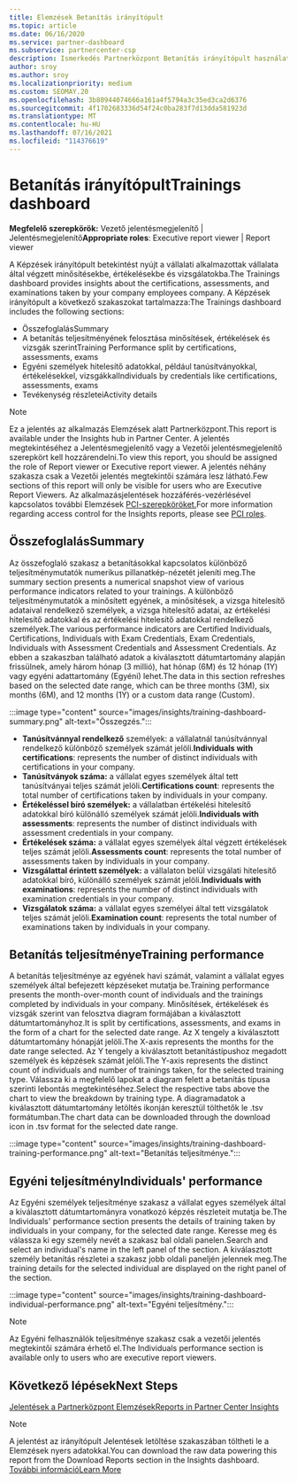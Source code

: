 ```yaml
---
title: Elemzések Betanítás irányítópult
ms.topic: article
ms.date: 06/16/2020
ms.service: partner-dashboard
ms.subservice: partnercenter-csp
description: Ismerkedés Partnerközpont Betanítás irányítópult használatával. A képzés az egyik elérhető jelentés a Partnerközpont Elemzések (PCI) területen.
author: sroy
ms.author: sroy
ms.localizationpriority: medium
ms.custom: SEOMAY.20
ms.openlocfilehash: 3b80944074666a161a4f5794a3c35ed3ca2d6376
ms.sourcegitcommit: 4f1702683336d54f24c0ba283f7d13dda581923d
ms.translationtype: MT
ms.contentlocale: hu-HU
ms.lasthandoff: 07/16/2021
ms.locfileid: "114376619"
---
```

# <a name="trainings-dashboard"></a><span data-ttu-id="62e18-104">Betanítás irányítópult</span><span class="sxs-lookup"><span data-stu-id="62e18-104">Trainings dashboard</span></span>

<span data-ttu-id="62e18-105">**Megfelelő szerepkörök:** Vezető jelentésmegjelenítő | Jelentésmegjelenítő</span><span class="sxs-lookup"><span data-stu-id="62e18-105">**Appropriate roles**: Executive report viewer | Report viewer</span></span>

<span data-ttu-id="62e18-106">A Képzések irányítópult betekintést nyújt a vállalati alkalmazottak vállalata által végzett minősítésekbe, értékelésekbe és vizsgálatokba.</span><span class="sxs-lookup"><span data-stu-id="62e18-106">The Trainings dashboard provides insights about the certifications, assessments, and examinations taken by your company employees company.</span></span> <span data-ttu-id="62e18-107">A Képzések irányítópult a következő szakaszokat tartalmazza:</span><span class="sxs-lookup"><span data-stu-id="62e18-107">The Trainings dashboard includes the following sections:</span></span>

- <span data-ttu-id="62e18-108">Összefoglalás</span><span class="sxs-lookup"><span data-stu-id="62e18-108">Summary</span></span>
- <span data-ttu-id="62e18-109">A betanítás teljesítményének felosztása minősítések, értékelések és vizsgák szerint</span><span class="sxs-lookup"><span data-stu-id="62e18-109">Training Performance split by certifications, assessments, exams</span></span>
- <span data-ttu-id="62e18-110">Egyéni személyek hitelesítő adatokkal, például tanúsítványokkal, értékelésekkel, vizsgákkal</span><span class="sxs-lookup"><span data-stu-id="62e18-110">Individuals by credentials like certifications, assessments, exams</span></span>
- <span data-ttu-id="62e18-111">Tevékenység részletei</span><span class="sxs-lookup"><span data-stu-id="62e18-111">Activity details</span></span>

>[!NOTE] 
><span data-ttu-id="62e18-112">Ez a jelentés az alkalmazás Elemzések alatt Partnerközpont.</span><span class="sxs-lookup"><span data-stu-id="62e18-112">This report is available under the Insights hub in Partner Center.</span></span> <span data-ttu-id="62e18-113">A jelentés megtekintéséhez a Jelentésmegjelenítő vagy a Vezetői jelentésmegjelenítő szerepkört kell hozzárendelni.</span><span class="sxs-lookup"><span data-stu-id="62e18-113">To view this report, you should be assigned the role of Report viewer or Executive report viewer.</span></span> <span data-ttu-id="62e18-114">A jelentés néhány szakasza csak a Vezetői jelentés megtekintői számára lesz látható.</span><span class="sxs-lookup"><span data-stu-id="62e18-114">Few sections of this report will only be visible for users who are Executive Report Viewers.</span></span> <span data-ttu-id="62e18-115">Az alkalmazásjelentések hozzáférés-vezérlésével kapcsolatos további Elemzések [PCI-szerepköröket.](insights-roles.md)</span><span class="sxs-lookup"><span data-stu-id="62e18-115">For more information regarding access control for the Insights reports, please see [PCI roles](insights-roles.md).</span></span>

## <a name="summary"></a><span data-ttu-id="62e18-116">Összefoglalás</span><span class="sxs-lookup"><span data-stu-id="62e18-116">Summary</span></span>

<span data-ttu-id="62e18-117">Az összefoglaló szakasz a betanításokkal kapcsolatos különböző teljesítménymutatók numerikus pillanatkép-nézetét jeleníti meg.</span><span class="sxs-lookup"><span data-stu-id="62e18-117">The summary section presents a numerical snapshot view of various performance indicators related to your trainings.</span></span> <span data-ttu-id="62e18-118">A különböző teljesítménymutatók a minősített egyének, a minősítések, a vizsga hitelesítő adataival rendelkező személyek, a vizsga hitelesítő adatai, az értékelési hitelesítő adatokkal és az értékelési hitelesítő adatokkal rendelkező személyek.</span><span class="sxs-lookup"><span data-stu-id="62e18-118">The various performance indicators are Certified Individuals, Certifications, Individuals with Exam Credentials, Exam Credentials, Individuals with Assessment Credentials and Assessment Credentials.</span></span> <span data-ttu-id="62e18-119">Az ebben a szakaszban található adatok a kiválasztott dátumtartomány alapján frissülnek, amely három hónap (3 millió), hat hónap (6M) és 12 hónap (1Y) vagy egyéni adattartomány (Egyéni) lehet.</span><span class="sxs-lookup"><span data-stu-id="62e18-119">The data in this section refreshes based on the selected date range, which can be three months (3M), six months (6M), and 12 months (1Y) or a custom data range (Custom).</span></span> 

:::image type="content" source="images/insights/training-dashboard-summary.png" alt-text="Összegzés.":::

- <span data-ttu-id="62e18-121">**Tanúsítvánnyal rendelkező** személyek: a vállalatnál tanúsítvánnyal rendelkező különböző személyek számát jelöli.</span><span class="sxs-lookup"><span data-stu-id="62e18-121">**Individuals with certifications**: represents the number of distinct individuals with certifications in your company.</span></span>
- <span data-ttu-id="62e18-122">**Tanúsítványok száma:** a vállalat egyes személyek által tett tanúsítványai teljes számát jelöli.</span><span class="sxs-lookup"><span data-stu-id="62e18-122">**Certifications count**: represents the total number of certifications taken by individuals in your company.</span></span>
- <span data-ttu-id="62e18-123">**Értékeléssel bíró személyek:** a vállalatban értékelési hitelesítő adatokkal bíró különálló személyek számát jelöli.</span><span class="sxs-lookup"><span data-stu-id="62e18-123">**Individuals with assessments**: represents the number of distinct individuals with assessment credentials in your company.</span></span> 
- <span data-ttu-id="62e18-124">**Értékelések száma:** a vállalat egyes személyek által végzett értékelések teljes számát jelöli.</span><span class="sxs-lookup"><span data-stu-id="62e18-124">**Assessments count**: represents the total number of assessments taken by individuals in your company.</span></span>
- <span data-ttu-id="62e18-125">**Vizsgálattal érintett személyek:** a vállalaton belül vizsgálati hitelesítő adatokkal bíró, különálló személyek számát jelöli.</span><span class="sxs-lookup"><span data-stu-id="62e18-125">**Individuals with examinations**: represents the number of distinct individuals with examination credentials in your company.</span></span> 
- <span data-ttu-id="62e18-126">**Vizsgálatok száma:** a vállalat egyes személyei által tett vizsgálatok teljes számát jelöli.</span><span class="sxs-lookup"><span data-stu-id="62e18-126">**Examination count**: represents the total number of examinations taken by individuals in your company.</span></span>

## <a name="training-performance"></a><span data-ttu-id="62e18-127">Betanítás teljesítménye</span><span class="sxs-lookup"><span data-stu-id="62e18-127">Training performance</span></span>

<span data-ttu-id="62e18-128">A betanítás teljesítménye az egyének havi számát, valamint a vállalat egyes személyek által befejezett képzéseket mutatja be.</span><span class="sxs-lookup"><span data-stu-id="62e18-128">Training performance presents the month-over-month count of individuals and the trainings completed by individuals in your company.</span></span> <span data-ttu-id="62e18-129">Minősítések, értékelések és vizsgák szerint van felosztva diagram formájában a kiválasztott dátumtartományhoz.</span><span class="sxs-lookup"><span data-stu-id="62e18-129">It is split by certifications, assessments, and exams in the form of a chart for the selected date range.</span></span> <span data-ttu-id="62e18-130">Az X tengely a kiválasztott dátumtartomány hónapját jelöli.</span><span class="sxs-lookup"><span data-stu-id="62e18-130">The X-axis represents the months for the date range selected.</span></span> <span data-ttu-id="62e18-131">Az Y tengely a kiválasztott betanítástípushoz megadott személyek és képzések számát jelöli.</span><span class="sxs-lookup"><span data-stu-id="62e18-131">The Y-axis represents the distinct count of individuals and number of trainings taken, for the selected training type.</span></span> <span data-ttu-id="62e18-132">Válassza ki a megfelelő lapokat a diagram felett a betanítás típusa szerinti lebontás megtekintéséhez.</span><span class="sxs-lookup"><span data-stu-id="62e18-132">Select the respective tabs above the chart to view the breakdown by training type.</span></span> <span data-ttu-id="62e18-133">A diagramadatok a kiválasztott dátumtartomány letöltés ikonján keresztül tölthetők le .tsv formátumban.</span><span class="sxs-lookup"><span data-stu-id="62e18-133">The chart data can be downloaded through the download icon in .tsv format for the selected date range.</span></span>

:::image type="content" source="images/insights/training-dashboard-training-performance.png" alt-text="Betanítás teljesítménye.":::

## <a name="individuals-performance"></a><span data-ttu-id="62e18-135">Egyéni teljesítmény</span><span class="sxs-lookup"><span data-stu-id="62e18-135">Individuals' performance</span></span>

<span data-ttu-id="62e18-136">Az Egyéni személyek teljesítménye szakasz a vállalat egyes személyek által a kiválasztott dátumtartományra vonatkozó képzés részleteit mutatja be.</span><span class="sxs-lookup"><span data-stu-id="62e18-136">The Individuals' performance section presents the details of training taken by individuals in your company, for the selected date range.</span></span> <span data-ttu-id="62e18-137">Keresse meg és válassza ki egy személy nevét a szakasz bal oldali panelen.</span><span class="sxs-lookup"><span data-stu-id="62e18-137">Search and select an individual's name in the left panel of the section.</span></span> <span data-ttu-id="62e18-138">A kiválasztott személy betanítás részletei a szakasz jobb oldali paneljén jelennek meg.</span><span class="sxs-lookup"><span data-stu-id="62e18-138">The training details for the selected individual are displayed on the right panel of the section.</span></span>

:::image type="content" source="images/insights/training-dashboard-individual-performance.png" alt-text="Egyéni teljesítmény.":::

>[!NOTE] 
> <span data-ttu-id="62e18-140">Az Egyéni felhasználók teljesítménye szakasz csak a vezetői jelentés megtekintői számára érhető el.</span><span class="sxs-lookup"><span data-stu-id="62e18-140">The Individuals performance section is available only to users who are executive report viewers.</span></span> 

## <a name="next-steps"></a><span data-ttu-id="62e18-141">Következő lépések</span><span class="sxs-lookup"><span data-stu-id="62e18-141">Next Steps</span></span>

[<span data-ttu-id="62e18-142">Jelentések a Partnerközpont Elemzések</span><span class="sxs-lookup"><span data-stu-id="62e18-142">Reports in Partner Center Insights</span></span>](partner-center-insights.md)

>[!NOTE] 
> <span data-ttu-id="62e18-143">A jelentést az irányítópult Jelentések letöltése szakaszában töltheti le a Elemzések nyers adatokkal.</span><span class="sxs-lookup"><span data-stu-id="62e18-143">You can download the raw data powering this report from the Download Reports section in the Insights dashboard.</span></span> [<span data-ttu-id="62e18-144">További információ</span><span class="sxs-lookup"><span data-stu-id="62e18-144">Learn More</span></span>](insights-download-reports.md)